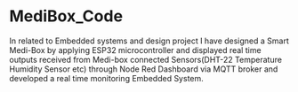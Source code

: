 # MediBox_Code
In related to Embedded systems and design project I have designed a Smart Medi-Box by applying ESP32 microcontroller and displayed real time outputs received from Medi-box connected Sensors(DHT-22 Temperature Humidity Sensor etc) through Node Red Dashboard via MQTT broker and developed a real time monitoring Embedded System.
